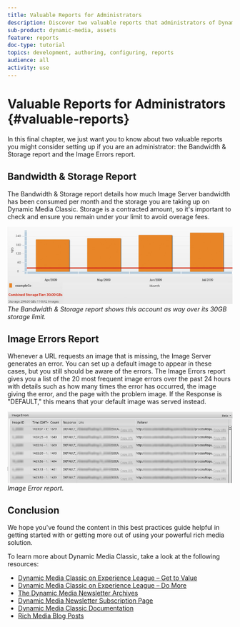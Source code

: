 ```yaml
---
title: Valuable Reports for Administrators
description: Discover two valuable reports that administrators of Dynamic Media Classic should consider setting up.
sub-product: dynamic-media, assets
feature: reports
doc-type: tutorial
topics: development, authoring, configuring, reports
audience: all
activity: use
---
```


# Valuable Reports for Administrators {#valuable-reports}

In this final chapter, we just want you to know about two valuable reports you might consider setting up if you are an administrator: the Bandwidth &amp; Storage report and the Image Errors report.

## Bandwidth &amp; Storage Report

The Bandwidth &amp; Storage report details how much Image Server bandwidth has been consumed per month and the storage you are taking up on Dynamic Media Classic. Storage is a contracted amount, so it's important to check and ensure you remain under your limit to avoid overage fees.

![image](assets/valuable-reports/reports-1.jpg)
_The Bandwidth &amp; Storage report shows this account as way over its 30GB storage limit._

## Image Errors Report

Whenever a URL requests an image that is missing, the Image Server generates an error. You can set up a default image to appear in these cases, but you still should be aware of the errors. The Image Errors report gives you a list of the 20 most frequent image errors over the past 24 hours with details such as how many times the error has occurred, the image giving the error, and the page with the problem image. If the Response is "DEFAULT," this means that your default image was served instead.

![image](assets/valuable-reports/reports-2.jpg)
_Image Error report._

## Conclusion

We hope you've found the content in this best practices guide helpful in getting started with or getting more out of using your powerful rich media solution.

To learn more about Dynamic Media Classic, take a look at the following resources:

- [Dynamic Media Classic on Experience League – Get to Value](https:guided.adobe.com/?launch=AEM-5a#recommended/solutions/experience-manager)
- [Dynamic Media Classic on Experience League – Do More](https:guided.adobe.com/?launch=AEM-6a#recommended/solutions/experience-manager)
- [The Dynamic Media Newsletter Archives](https://docs.adobe.com/content/help/en/dynamic-media-classic/using/dynamic-media-newsletter.html)
- [Dynamic Media Newsletter Subscription Page](https://www.adobe.com/subscription/dynamic-media-newsletter.html)
- [Dynamic Media Classic Documentation](https://docs.adobe.com/content/help/en/dynamic-media-classic/using/home.html)
- [Rich Media Blog Posts](https://theblog.adobe.com/tag/dynamic-media)
